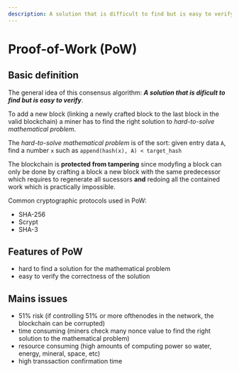 ```yaml
---
description: A solution that is difficult to find but is easy to verify
---
```


# Proof-of-Work \(PoW\)

## Basic definition

The general idea of this consensus algorithm: _**A solution that is dificult to find but is easy to verify**_.

To add a new block \(linking a newly crafted block to the last block in the valid blockchain\) a miner has to find the right solution to _hard-to-solve mathematical problem_.

The _hard-to-solve mathematical problem_ is of the sort: given entry data `A`, find a number `x` such as `append(hash(x), A) < target_hash`

The blockchain is **protected from tampering** since modyfing a block can only be done by crafting a block a new block with the same predecessor which requires to regenerate all sucessors **and** redoing all the contained work which is practically impossible.

Common cryptographic protocols used in PoW:

* SHA-256
* Scrypt
* SHA-3

## Features of PoW

* hard to find a solution for the mathematical problem
* easy to verify the correctness of the solution

## Mains issues

* 51% risk \(if controlling 51% or more ofthenodes in the network, the blockchain can be corrupted\)
* time consuming \(miners check many nonce value to find the right solution to the mathematical problem\)
* resource consuming \(high amounts of computing power so water, energy, mineral, space, etc\)
* high transsaction confirmation time

